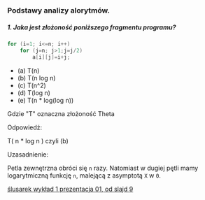 ### Podstawy analizy alorytmów. 
##### 1. Jaka jest złożoność poniższego fragmentu programu?

```c++
for (i=1; i<=n; i++)
    for (j=n; j>1;j=j/2) 
        a[i][j]=i+j;
```
* (a) T(n) 
* (b) T(n log n) 
* (c) T(n^2) 
* (d) T(log n) 
* (e) T(n * log(log n))

Gdzie "T" oznaczna złożoność Theta

Odpowiedź:

T( n * log n )  czyli (b)

Uzasadnienie:

Petla zewnętrzna obróci się `n` razy.
Natomiast w dugiej pętli mamy logarytmiczną funkcję `n`, malejącą z asymptotą `X` w `0`.

[ślusarek wykład 1 prezentacja 01, od slajd 9 ](https://docs.google.com/viewer?url=https%3A%2F%2Fwsb-nlu.clouda.edu.pl%2FContent%2Fpliki%2FmaterialyJednostka%2Fslusarek-06032020234329-prezentacja_01.pdf&embedded=true&chrome=false&dov=1)



